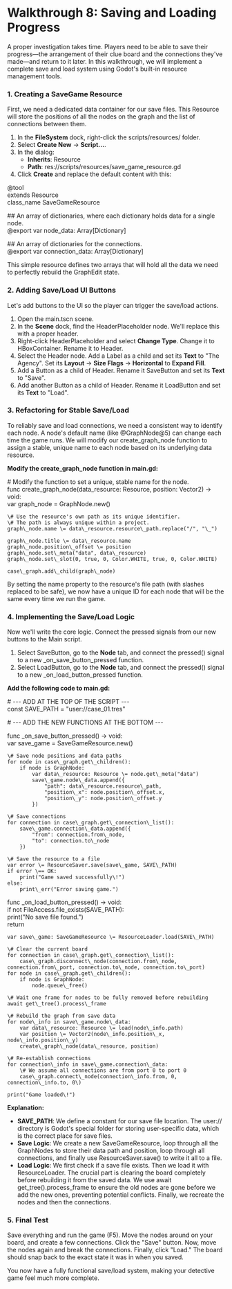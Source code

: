 # **Walkthrough 8: Saving and Loading Progress**

A proper investigation takes time. Players need to be able to save their progress—the arrangement of their clue board and the connections they've made—and return to it later. In this walkthrough, we will implement a complete save and load system using Godot's built-in resource management tools.

### **1\. Creating a SaveGame Resource**

First, we need a dedicated data container for our save files. This Resource will store the positions of all the nodes on the graph and the list of connections between them.

1. In the **FileSystem** dock, right-click the scripts/resources/ folder.  
2. Select **Create New** \-\> **Script...**.  
3. In the dialog:  
   * **Inherits**: Resource  
   * **Path**: res://scripts/resources/save\_game\_resource.gd  
4. Click **Create** and replace the default content with this:

@tool  
extends Resource  
class\_name SaveGameResource

\#\# An array of dictionaries, where each dictionary holds data for a single node.  
@export var node\_data: Array\[Dictionary\]

\#\# An array of dictionaries for the connections.  
@export var connection\_data: Array\[Dictionary\]

This simple resource defines two arrays that will hold all the data we need to perfectly rebuild the GraphEdit state.

### **2\. Adding Save/Load UI Buttons**

Let's add buttons to the UI so the player can trigger the save/load actions.

1. Open the main.tscn scene.  
2. In the **Scene** dock, find the HeaderPlaceholder node. We'll replace this with a proper header.  
3. Right-click HeaderPlaceholder and select **Change Type**. Change it to HBoxContainer. Rename it to Header.  
4. Select the Header node. Add a Label as a child and set its **Text** to "The Agency". Set its **Layout** \-\> **Size Flags** \-\> **Horizontal** to **Expand Fill**.  
5. Add a Button as a child of Header. Rename it SaveButton and set its **Text** to "Save".  
6. Add another Button as a child of Header. Rename it LoadButton and set its **Text** to "Load".

### **3\. Refactoring for Stable Save/Load**

To reliably save and load connections, we need a consistent way to identify each node. A node's default name (like @GraphNode@5) can change each time the game runs. We will modify our create\_graph\_node function to assign a stable, unique name to each node based on its underlying data resource.

**Modify the create\_graph\_node function in main.gd:**

\# Modify the function to set a unique, stable name for the node.  
func create\_graph\_node(data\_resource: Resource, position: Vector2) \-\> void:  
	var graph\_node \= GraphNode.new()  
	  
	\# Use the resource's own path as its unique identifier.  
	\# The path is always unique within a project.  
	graph\_node.name \= data\_resource.resource\_path.replace("/", "\_")  
	  
	graph\_node.title \= data\_resource.name  
	graph\_node.position\_offset \= position  
	graph\_node.set\_meta("data", data\_resource)  
	graph\_node.set\_slot(0, true, 0, Color.WHITE, true, 0, Color.WHITE)  
	  
	case\_graph.add\_child(graph\_node)

By setting the name property to the resource's file path (with slashes replaced to be safe), we now have a unique ID for each node that will be the same every time we run the game.

### **4\. Implementing the Save/Load Logic**

Now we'll write the core logic. Connect the pressed signals from our new buttons to the Main script.

1. Select SaveButton, go to the **Node** tab, and connect the pressed() signal to a new \_on\_save\_button\_pressed function.  
2. Select LoadButton, go to the **Node** tab, and connect the pressed() signal to a new \_on\_load\_button\_pressed function.

**Add the following code to main.gd:**

\# \--- ADD AT THE TOP OF THE SCRIPT \---  
const SAVE\_PATH \= "user://case\_01.tres"

\# \--- ADD THE NEW FUNCTIONS AT THE BOTTOM \---

func \_on\_save\_button\_pressed() \-\> void:  
	var save\_game \= SaveGameResource.new()  
	  
	\# Save node positions and data paths  
	for node in case\_graph.get\_children():  
		if node is GraphNode:  
			var data\_resource: Resource \= node.get\_meta("data")  
			save\_game.node\_data.append({  
				"path": data\_resource.resource\_path,  
				"position\_x": node.position\_offset.x,  
				"position\_y": node.position\_offset.y  
			})  
			  
	\# Save connections  
	for connection in case\_graph.get\_connection\_list():  
		save\_game.connection\_data.append({  
			"from": connection.from\_node,  
			"to": connection.to\_node  
		})  
	  
	\# Save the resource to a file  
	var error \= ResourceSaver.save(save\_game, SAVE\_PATH)  
	if error \== OK:  
		print("Game saved successfully\!")  
	else:  
		print\_err("Error saving game.")

func \_on\_load\_button\_pressed() \-\> void:  
	if not FileAccess.file\_exists(SAVE\_PATH):  
		print("No save file found.")  
		return

	var save\_game: SaveGameResource \= ResourceLoader.load(SAVE\_PATH)  
	  
	\# Clear the current board  
	for connection in case\_graph.get\_connection\_list():  
		case\_graph.disconnect\_node(connection.from\_node, connection.from\_port, connection.to\_node, connection.to\_port)  
	for node in case\_graph.get\_children():  
		if node is GraphNode:  
			node.queue\_free()  
			  
	\# Wait one frame for nodes to be fully removed before rebuilding  
	await get\_tree().process\_frame  
	  
	\# Rebuild the graph from save data  
	for node\_info in save\_game.node\_data:  
		var data\_resource: Resource \= load(node\_info.path)  
		var position \= Vector2(node\_info.position\_x, node\_info.position\_y)  
		create\_graph\_node(data\_resource, position)  
		  
	\# Re-establish connections  
	for connection\_info in save\_game.connection\_data:  
		\# We assume all connections are from port 0 to port 0  
		case\_graph.connect\_node(connection\_info.from, 0, connection\_info.to, 0\)  
		  
	print("Game loaded\!")

**Explanation:**

* **SAVE\_PATH**: We define a constant for our save file location. The user:// directory is Godot's special folder for storing user-specific data, which is the correct place for save files.  
* **Save Logic**: We create a new SaveGameResource, loop through all the GraphNodes to store their data path and position, loop through all connections, and finally use ResourceSaver.save() to write it all to a file.  
* **Load Logic**: We first check if a save file exists. Then we load it with ResourceLoader. The crucial part is clearing the board completely before rebuilding it from the saved data. We use await get\_tree().process\_frame to ensure the old nodes are gone before we add the new ones, preventing potential conflicts. Finally, we recreate the nodes and then the connections.

### **5\. Final Test**

Save everything and run the game (F5). Move the nodes around on your board, and create a few connections. Click the "Save" button. Now, move the nodes again and break the connections. Finally, click "Load." The board should snap back to the exact state it was in when you saved.

You now have a fully functional save/load system, making your detective game feel much more complete.